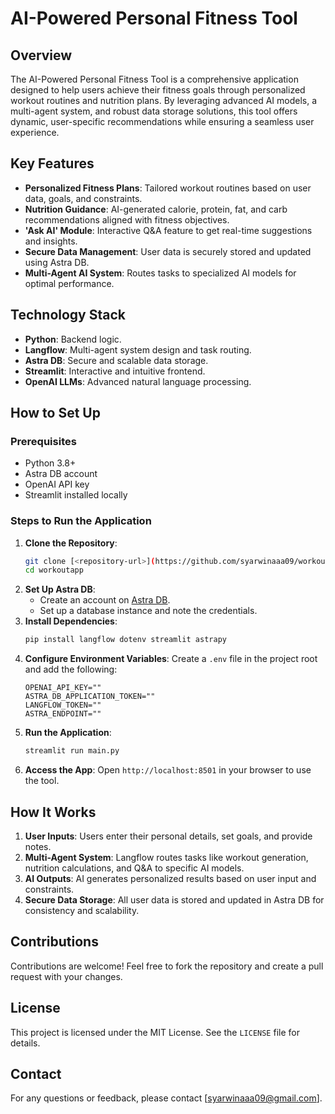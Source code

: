# AI-Powered Personal Fitness Tool

## Overview
The AI-Powered Personal Fitness Tool is a comprehensive application designed to help users achieve their fitness goals through personalized workout routines and nutrition plans. By leveraging advanced AI models, a multi-agent system, and robust data storage solutions, this tool offers dynamic, user-specific recommendations while ensuring a seamless user experience.

## Key Features
- **Personalized Fitness Plans**: Tailored workout routines based on user data, goals, and constraints.
- **Nutrition Guidance**: AI-generated calorie, protein, fat, and carb recommendations aligned with fitness objectives.
- **'Ask AI' Module**: Interactive Q&A feature to get real-time suggestions and insights.
- **Secure Data Management**: User data is securely stored and updated using Astra DB.
- **Multi-Agent AI System**: Routes tasks to specialized AI models for optimal performance.

## Technology Stack
- **Python**: Backend logic.
- **Langflow**: Multi-agent system design and task routing.
- **Astra DB**: Secure and scalable data storage.
- **Streamlit**: Interactive and intuitive frontend.
- **OpenAI LLMs**: Advanced natural language processing.

## How to Set Up

### Prerequisites
- Python 3.8+
- Astra DB account
- OpenAI API key
- Streamlit installed locally

### Steps to Run the Application
1. **Clone the Repository**:
   ```bash
   git clone [<repository-url>](https://github.com/syarwinaaa09/workoutapp.git)
   cd workoutapp
   ```
2. **Set Up Astra DB**:
   - Create an account on [Astra DB](https://www.datastax.com/astra).
   - Set up a database instance and note the credentials.
3. **Install Dependencies**:
   ```bash
   pip install langflow dotenv streamlit astrapy
   ```
4. **Configure Environment Variables**:
   Create a `.env` file in the project root and add the following:
   ```env
   OPENAI_API_KEY=""
   ASTRA_DB_APPLICATION_TOKEN=""
   LANGFLOW_TOKEN=""
   ASTRA_ENDPOINT=""
   ```
5. **Run the Application**:
   ```bash
   streamlit run main.py
   ```
6. **Access the App**:
   Open `http://localhost:8501` in your browser to use the tool.

## How It Works
1. **User Inputs**: Users enter their personal details, set goals, and provide notes.
2. **Multi-Agent System**: Langflow routes tasks like workout generation, nutrition calculations, and Q&A to specific AI models.
3. **AI Outputs**: AI generates personalized results based on user input and constraints.
4. **Secure Data Storage**: All user data is stored and updated in Astra DB for consistency and scalability.

## Contributions
Contributions are welcome! Feel free to fork the repository and create a pull request with your changes.

## License
This project is licensed under the MIT License. See the `LICENSE` file for details.

## Contact
For any questions or feedback, please contact [syarwinaaa09@gmail.com].
